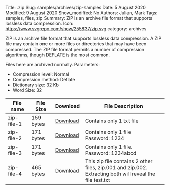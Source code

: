 Title: .zip
Slug: samples/archives/zip-samples
Date: 5 August 2020
Modified: 9 August 2020
Show_modified: No
Authors: Julian, Mark
Tags: samples, files, zip
Summary: ZIP is an archive file format that supports lossless data compression.
Icon: https://www.svgrepo.com/show/255837/zip.svg
category: archives


ZIP is an archive file format that supports lossless data compression. A ZIP file may 
contain one or more files or directories that may have been compressed. The ZIP file 
format permits a number of compression algorithms, though DEFLATE is the most common.

Files here are archived normally. Parameters:

* Compression level: Normal
* Compression method: Deflate
* Dictionary size: 32 Kb
* Word Size: 32


| File name   | File Size   | Download   | File Description                                                                                            |
|-------------|-------------|------------|-------------------------------------------------------------------------------------------------------------|
| zip-file-1  | 159 bytes   | [Download](#)   | Contains only 1 txt file                                                                               |
| zip-file-2  | 171 bytes   | [Download](#)   | Contains only 1 file<br>Password: 1234                                                                 |
| zip-file-3  | 171 bytes   | [Download](#)   | Contains only 1 file.<br>Password: 1234abcd                                                            |
| zip-file-4  | 465 bytes   | [Download](#)   | This zip file contains 2 other files, zip.001 and zip.002.<br>Extracting both will reveal the file test.txt |

